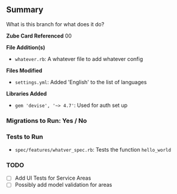 ## Summary
What is this branch for what does it do? 

**Zube Card Referenced** 00

**File Addition(s)** 
- `whatever.rb`: A whatever file to add whatever config

**Files Modified**
- `settings.yml`: Added 'English' to the list of languages

**Libraries Added**
- `gem 'devise', '~> 4.7'`: Used for auth set up

### Migrations to Run: Yes / No

### Tests to Run
- `spec/features/whatver_spec.rb`: Tests the function `hello_world`

### TODO
- [ ] Add UI Tests for Service Areas
- [ ] Possibly add model validation for areas
